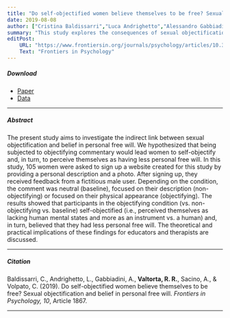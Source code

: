```yaml
---
title: "Do self-objectified women believe themselves to be free? Sexual objectification and belief in personal free will"
date: 2019-08-08
author: ["Cristina Baldissarri","Luca Andrighetto","Alessandro Gabbiadini",<b>Roberta Rosa Valtorta</b>,"Alessandra Sacino","Chiara Volpato"]
summary: "This study explores the consequences of sexual objectification, showing that objectifying comments lead women to self-objectify, which in turn diminishes their sense of personal free will."
editPost:
    URL: "https://www.frontiersin.org/journals/psychology/articles/10.3389/fpsyg.2019.01867/full"
    Text: "Frontiers in Psychology"
---
```


##### Download

<ul>

<li><a href="objectification-freewill.pdf" target="_blank">Paper</a></li>
<li><a href="https://osf.io/u5y3b/?view_only=75c553ca82124b92bfeeb47d3184bb02" target="_blank">Data</a></li>

</ul>

---

##### Abstract

The present study aims to investigate the indirect link between sexual objectification and belief in personal free will. We hypothesized that being subjected to objectifying commentary would lead women to self-objectify and, in turn, to perceive themselves as having less personal free will. In this study, 105 women were asked to sign up a website created for this study by providing a personal description and a photo. After signing up, they received feedback from a fictitious male user. Depending on the condition, the comment was neutral (baseline), focused on their description (non-objectifying) or focused on their physical appearance (objectifying). The results showed that participants in the objectifying condition (vs. non-objectifying vs. baseline) self-objectified (i.e., perceived themselves as lacking human mental states and more as an instrument vs. a human) and, in turn, believed that they had less personal free will. The theoretical and practical implications of these findings for educators and therapists are discussed.

---

##### Citation

Baldissarri, C., Andrighetto, L., Gabbiadini, A., **Valtorta, R. R.**, Sacino, A., & Volpato, C. (2019). Do self-objectified women believe themselves to be free? Sexual objectification and belief in personal free will. *Frontiers in Psychology, 10*, Article 1867.

---
